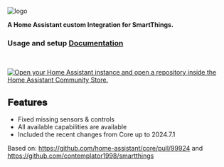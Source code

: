 ![logo](https://brands.home-assistant.io/_/smartthings/logo@2x.png)

__A Home Assistant custom Integration for SmartThings.__

### **Usage and setup [Documentation](https://www.home-assistant.io/integrations/smartthings/)**

<br>

[![Open your Home Assistant instance and open a repository inside the Home Assistant Community Store.](https://my.home-assistant.io/badges/hacs_repository.svg)](https://my.home-assistant.io/redirect/hacs_repository/?category=integration&repository=smartthings&owner=GSzabados)



## __𝐅𝐞𝐚𝐭𝐮𝐫𝐞𝐬__
- Fixed missing sensors & controls 
- All available capabilities are available
- Included the recent changes from Core up to 2024.7.1

Based on: https://github.com/home-assistant/core/pull/99924 and https://github.com/contemplator1998/smartthings 
